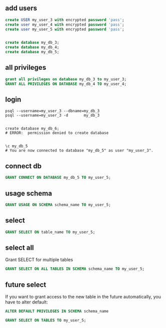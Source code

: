 ## add users
```sql
create USER my_user_3 with encrypted password 'pass';
create user my_user_4 with encrypted password 'pass';
create user my_user_5 with encrypted password 'pass';


create database my_db_3;
create database my_db_4;
create database my_db_5;
```


## all privileges
```sql
grant all privileges on database my_db_3 to my_user_3;
GRANT ALL PRIVILEGES ON DATABASE my_db_4 TO my_user_4;
```


## login
```t
psql --username=my_user_3 --dbname=my_db_3
psql --username=my_user_3 -d       my_db_3


create database my_db_6;
# ERROR:  permission denied to create database


\c my_db_5
# You are now connected to database "my_db_5" as user "my_user_3".
```


## connect db
```sql
GRANT CONNECT ON DATABASE my_db_5 TO my_user_5;
```


## usage schema
```sql
GRANT USAGE ON SCHEMA schema_name TO my_user_5;
```


## select
```sql
GRANT SELECT ON table_name TO my_user_5;
```


## select all
Grant SELECT for multiple tables
```sql
GRANT SELECT ON ALL TABLES IN SCHEMA schema_name TO my_user_5;
```


## future select
If you want to grant access to the new table in the future automatically, you have to alter default:
```sql
ALTER DEFAULT PRIVILEGES IN SCHEMA schema_name

GRANT SELECT ON TABLES TO my_user_5;
```
